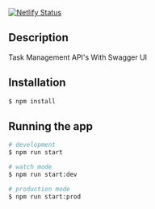 [![Netlify Status](https://api.netlify.com/api/v1/badges/27eb509e-9ea6-41ad-8aeb-679b07d5feb3/deploy-status)](https://app.netlify.com/sites/naughty-booth-a7b929/deploys)

## Description

Task Management API's With Swagger UI

## Installation

```bash
$ npm install
```

## Running the app

```bash
# development
$ npm run start

# watch mode
$ npm run start:dev

# production mode
$ npm run start:prod
```
